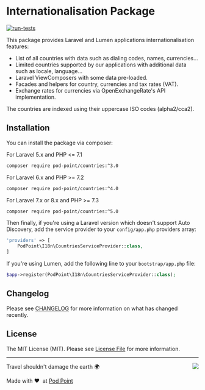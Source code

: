 # Internationalisation Package

[![run-tests](https://github.com/Pod-Point/countries/actions/workflows/run-tests.yml/badge.svg)](https://github.com/Pod-Point/countries/actions/workflows/run-tests.yml)

This package provides Laravel and Lumen applications internationalisation features:

- List of all countries with data such as dialing codes, names, currencies...
- Limited countries supported by our applications with additional data such as locale, language...
- Laravel ViewComposers with some data pre-loaded.
- Facades and helpers for country, currencies and tax rates (VAT).
- Exchange rates for currencies via OpenExchangeRate's API implementation.

The countries are indexed using their uppercase ISO codes (alpha2/cca2).

## Installation

You can install the package via composer:

For Laravel 5.x and PHP <= 7.1
```bash
composer require pod-point/countries:^3.0
```

For Laravel 6.x and PHP >= 7.2
```bash
composer require pod-point/countries:^4.0
```

For Laravel 7.x or 8.x and PHP >= 7.3
```bash
composer require pod-point/countries:^5.0
```

Then finally, if you're using a Laravel version which doesn't support Auto Discovery, add the service provider to your `config/app.php` providers array:

```php
'providers' => [
    PodPoint\I18n\CountriesServiceProvider::class,
]
```

If you're using Lumen, add the following line to your `bootstrap/app.php` file:

```php
$app->register(PodPoint\I18n\CountriesServiceProvider::class);
```

## Changelog

Please see [CHANGELOG](CHANGELOG.md) for more information on what has changed recently.

## License

The MIT License (MIT). Please see [License File](LICENCE.md) for more information.

---

<img src="https://d3h256n3bzippp.cloudfront.net/pod-point-logo.svg" align="right" />

Travel shouldn't damage the earth 🌍

Made with ❤️&nbsp;&nbsp;at [Pod Point](https://pod-point.com)
